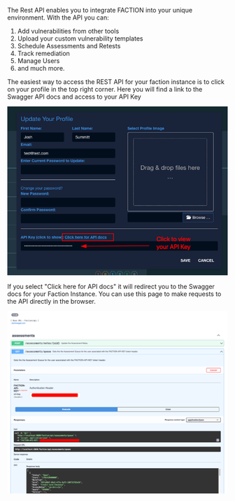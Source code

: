 The Rest API enables you to integrate FACTION into your unique environment. With the API you can:

1. Add vulnerabilities from other tools
2. Upload your custom vulnerability templates
3. Schedule Assessments and Retests
4. Track remediation 
5. Manage Users
6. and much more. 

The easiest way to access the REST API for your faction instance is to click on your profile in the top right corner. Here you will find a link to the Swagger API docs and access to your API Key

![](files/Pasted%20image%2020240315011702.png)

If you select "Click here for API docs" it will redirect you to the Swagger docs for your Faction Instance. You can use this page to make requests to the API directly in the browser. 

![](files/Pasted%20image%2020240315011936.png)